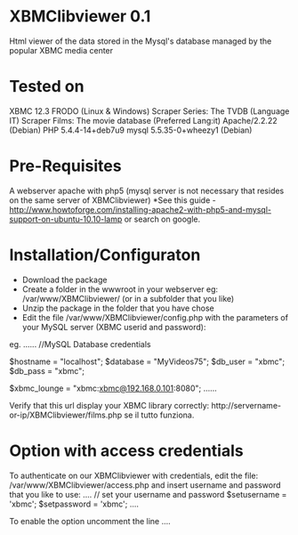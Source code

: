 XBMClibviewer 0.1
============================================================
Html viewer of the data stored in the Mysql's database managed by the popular XBMC media center


Tested on
============================================================
XBMC 12.3 FRODO (Linux & Windows)
Scraper Series: The TVDB (Language IT)
Scraper Films: The movie database (Preferred Lang:it)
Apache/2.2.22 (Debian)
PHP 5.4.4-14+deb7u9
mysql 5.5.35-0+wheezy1 (Debian)


Pre-Requisites
============================================================
A webserver apache with php5 (mysql server is not necessary that resides on the same server of XBMClibviewer)
*See this guide - http://www.howtoforge.com/installing-apache2-with-php5-and-mysql-support-on-ubuntu-10.10-lamp or search on google.


Installation/Configuraton
============================================================
- Download the package
- Create a folder in the wwwroot in your webserver
  eg: /var/www/XBMClibviewer/ (or in a subfolder that you like)
- Unzip the package in the folder that you have chose
- Edit the file /var/www/XBMClibviewer/config.php with the parameters of your MySQL server (XBMC userid and password):

eg.
......
//MySQL Database credentials

$hostname = "localhost";
$database = "MyVideos75";
$db_user = "xbmc";
$db_pass = "xbmc";

$xbmc_lounge = "xbmc:xbmc@192.168.0.101:8080";
......

Verify that this url display your XBMC library correctly:
http://servername-or-ip/XBMClibviewer/films.php se il tutto funziona.


Option with access credentials
============================================================
To authenticate on our XBMClibviewer with credentials, edit the file:
/var/www/XBMClibviewer/access.php and insert username and password that you like to use:
....
// set your username and password
$setusername = 'xbmc';
$setpassword = 'xbmc';
....

To enable the option uncomment the line
....
<?php
   //richiamo pagina per accesso con utente e password
   require ('access.php');
....

of these files
 
/var/www/XBMClibviewer/films.php 
/var/www/XBMClibviewer/series.php 


Link Demo
============================================================
http://m0220.it
http://mozzo.altervista.org/m0220/xbmclibviewer


Mail
============================================================
dr_mozzo@hotmail.it
